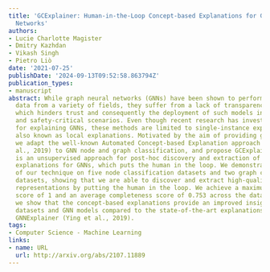 ```yaml
---
title: 'GCExplainer: Human-in-the-Loop Concept-based Explanations for Graph Neural
  Networks'
authors:
- Lucie Charlotte Magister
- Dmitry Kazhdan
- Vikash Singh
- Pietro Liò
date: '2021-07-25'
publishDate: '2024-09-13T09:52:58.863794Z'
publication_types:
- manuscript
abstract: While graph neural networks (GNNs) have been shown to perform well on graph-based
  data from a variety of fields, they suffer from a lack of transparency and accountability,
  which hinders trust and consequently the deployment of such models in high-stake
  and safety-critical scenarios. Even though recent research has investigated methods
  for explaining GNNs, these methods are limited to single-instance explanations,
  also known as local explanations. Motivated by the aim of providing global explanations,
  we adapt the well-known Automated Concept-based Explanation approach (Ghorbani et
  al., 2019) to GNN node and graph classification, and propose GCExplainer. GCExplainer
  is an unsupervised approach for post-hoc discovery and extraction of global concept-based
  explanations for GNNs, which puts the human in the loop. We demonstrate the success
  of our technique on five node classification datasets and two graph classification
  datasets, showing that we are able to discover and extract high-quality concept
  representations by putting the human in the loop. We achieve a maximum completeness
  score of 1 and an average completeness score of 0.753 across the datasets. Finally,
  we show that the concept-based explanations provide an improved insight into the
  datasets and GNN models compared to the state-of-the-art explanations produced by
  GNNExplainer (Ying et al., 2019).
tags:
- Computer Science - Machine Learning
links:
- name: URL
  url: http://arxiv.org/abs/2107.11889
---
```

